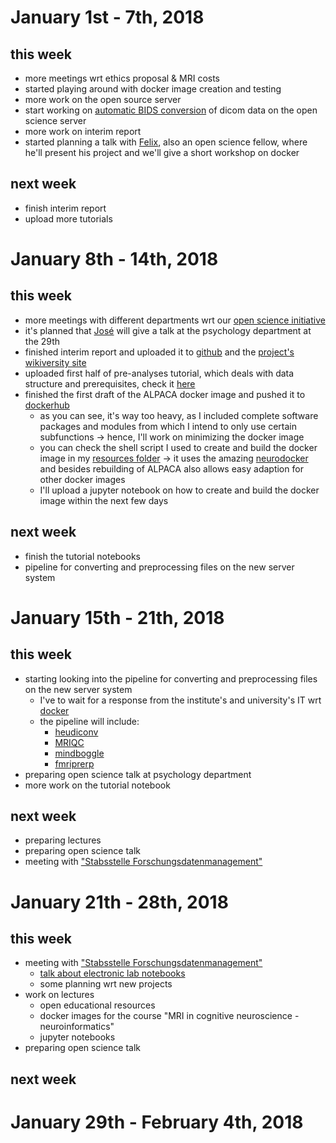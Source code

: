# January 1st - 7th, 2018
## this week
- more meetings wrt ethics proposal & MRI costs 
- started playing around with docker image creation and testing
- more work on the open source server
- start working on [automatic BIDS conversion](https://github.com/nipy/heudiconv) of dicom data on the open science server 
- more work on interim report
- started planning a talk with [Felix](https://github.com/Felix11H), also an open science fellow, where he'll present
his project and we'll give a short workshop on docker
  
## next week
- finish interim report
- upload more tutorials

# January 8th - 14th, 2018
## this week
- more meetings with different departments wrt our [open science initiative](https://openscienceinitiativeuniversitymarburg.github.io)
- it's planned that [José](https://github.com/JoseAlanis) will give a talk at the psychology department
at the 29th
- finished interim report and uploaded it to [github](https://github.com/PeerHerholz/open_science_fellowship_project/blob/master/open%20lab%20notebook/ALPACA_Zwischenbericht.md)
and the [project's wikiversity site](https://de.wikiversity.org/wiki/Wikiversity:Fellow-Programm_Freies_Wissen/Einreichungen/ALPACA_–_Automated_Labelling_and_Parcellation_of_Auditory_Cortex_Areas/Zwischenbericht)
- uploaded first half of pre-analyses tutorial, which deals with data structure and prerequisites, check it [here](https://github.com/PeerHerholz/open_science_fellowship_project/blob/master/resources/ALPACA_data_organization_prerequisites.ipynb) 
- finished the first draft of the ALPACA docker image and pushed it to [dockerhub](https://hub.docker.com/r/peerherholz/alpaca/)
  - as you can see, it's way too heavy, as I included complete software packages and modules from which I intend to only use certain subfunctions &rarr; hence, I'll work on minimizing the docker image
  - you can check the shell script I used to create and build the docker image in my [resources folder](https://github.com/PeerHerholz/open_science_fellowship_project/blob/master/resources/ALPACA_create_dockerfile.sh) &rarr; it uses the amazing [neurodocker](https://hub.docker.com/r/kaczmarj/neurodocker/) and besides rebuilding of ALPACA also allows easy adaption for other docker images
  - I'll upload a jupyter notebook on how to create and build the docker image within the next few days

## next week
- finish the tutorial notebooks
- pipeline for converting and preprocessing files on the new server system 

# January 15th - 21th, 2018

## this week
- starting looking into the pipeline for converting and preprocessing files on the new server system
  - I've to wait for a response from the institute's and university's IT wrt [docker](https://www.docker.com)
  - the pipeline will include:
    - [heudiconv](https://github.com/nipy/heudiconv)
    - [MRIQC](https://mriqc.readthedocs.io/en/latest/index.html)
    - [mindboggle](http://www.mindboggle.info)
    - [fmriprerp](http://fmriprep.readthedocs.io/en/latest/)
- preparing open science talk at psychology department
- more work on the tutorial notebook 

## next week
- preparing lectures
- preparing open science talk
- meeting with ["Stabsstelle Forschungsdatenmanagement"](https://www.uni-marburg.de/projekte/forschungsdaten/projekt/stabsstelle)

# January 21th - 28th, 2018

## this week
- meeting with ["Stabsstelle Forschungsdatenmanagement"](https://www.uni-marburg.de/projekte/forschungsdaten/projekt/stabsstelle)
  - [talk about electronic lab notebooks](https://www.uni-marburg.de/projekte/forschungsdaten/elns)
  - some planning wrt new projects
- work on lectures
  - open educational resources
  - docker images for the course "MRI in cognitive neuroscience - neuroinformatics"
  - jupyter notebooks
- preparing open science talk

## next week


# January 29th - February 4th, 2018
